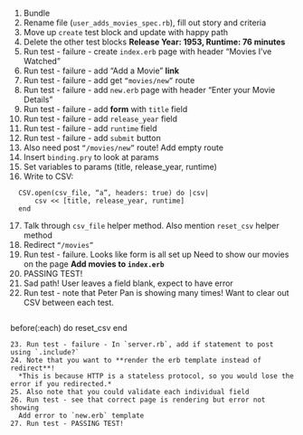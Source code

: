1. Bundle
2. Rename file (`user_adds_movies_spec.rb`), fill out story and criteria
3. Move up `create` test block and update with happy path
4. Delete the other test blocks
  **Release Year: 1953, Runtime: 76 minutes**
5. Run test - failure - create `index.erb` page with header “Movies I’ve Watched”
6. Run test - failure - add “Add a Movie” **link**
7. Run test - failure - add get `“movies/new”` route
8. Run test - failure - add `new.erb` page with header “Enter your Movie Details”
9. Run test - failure - add **form** with `title` field
10. Run test - failure - add `release_year` field
11. Run test - failure - add `runtime` field
12. Run test - failure - add `submit` button
13. Also need post `“/movies/new”` route! Add empty route
14. Insert `binding.pry` to look at params
15. Set variables to params (title, release_year, runtime)
16. Write to CSV:
  ```
	CSV.open(csv_file, “a”, headers: true) do |csv|
		csv << [title, release_year, runtime]
	end
  ```
17. Talk through `csv_file` helper method. Also mention `reset_csv` helper method
18. Redirect `“/movies”`
19. Run test - failure. Looks like form is all set up
	Need to show our movies on the page
	**Add movies to `index.erb`**
20. PASSING TEST!
21. Sad path! User leaves a field blank, expect to have error
22. Run test - note that Peter Pan is showing many times! Want to clear out CSV between each test.
	```
  before(:each) do
		reset_csv
	end
  ```
23. Run test - failure - In `server.rb`, add if statement to post using `.include?`
24. Note that you want to **render the erb template instead of redirect**!
	*This is because HTTP is a stateless protocol, so you would lose the error if you redirected.*
25. Also note that you could validate each individual field
26. Run test - see that correct page is rendering but error not showing
	Add error to `new.erb` template
27. Run test - PASSING TEST!

